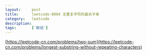 ```yaml
---
layout:     post
title:      leetcode-0004 无重复字符的最长子串
category:   leetcode
description: 
tags:       ['数组']
---
```



[https://leetcode-cn.com/problems/two-sum](https://leetcode-cn.com/problems/longest-substring-without-repeating-characters)

